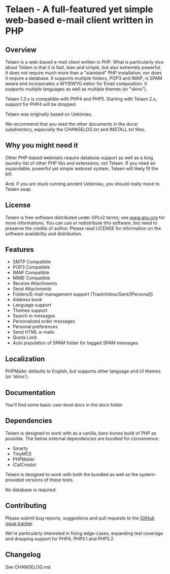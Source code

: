 # Telaen - A full-featured yet simple web-based e-mail client written in PHP

## Overview

Telaen is a web-based e-mail client written in PHP. What is particularly
nice about Telaen is that it is fast, lean and simple, but also extremely
powerful. It does not require much more than a "standard" PHP
installation, nor does it require a database. It supports multiple
folders, POP3 and IMAP, is SPAM aware and incorporates a WYSIWYG editor
for Email composition. It supports multiple languages as well as
multiple themes (or "skins").

Telaen 1.3.x is compatible with PHP4 and PHP5. Starting with Telaen
2.x, support for PHP4 will be dropped.

Telaen was originally based on Uebimiau.

We recommend that you read the other documents in the docs/ subdirectory,
especially the CHANGELOG.txt and INSTALL.txt files.

## Why you might need it

Other PHP-based webmails require database support as well as a long
laundry-list of other PHP libs and extensions; not Telaen. If
you need an expandable, powerful yet simple webmail system,
Telaen will likely fit the bill.

And, if you are stuck running ancient Uebimiau, you should
really move to Telaen asap.

## License

Telaen is free software distributed under GPLv2 terms; see www.gnu.org for
more informations. You can use or redistribute this software, but need to
preserve the credits of author. Please read LICENSE for information on the
software availability and distribution.

## Features

- SMTP Compatible
- POP3 Compatible
- IMAP Compatible
- MIME Compatible
- Receive Attachments
- Send Attachments
- Folders/E-mail management support (Trash/Inbox/Sent/[Personal])
- Address book
- Language support
- Themes support
- Search in messages
- Personalized order messages
- Personal preferences
- Send HTML e-mails
- Quota Limit
- Auto population of SPAM folder for tagged SPAM messages

## Localization
PHPMailer defaults to English, but supports other language and UI themes (or 'skins').

## Documentation

You'll find some basic user-level docs in the docs folder

## Dependencies

Telaen is designed to work with as a vanilla, bare-bones build of PHP as
possible. The below external dependencies are bundled for convenience:

- Smarty
- TinyMCE
- PHPMailer
- iCalCreator

Telaen is designed to work with both the bundled as well as the system-provided
versions of these tools.

No database is required.

## Contributing

Please submit bug reports, suggestions and pull requests to the [GitHub issue tracker](https://github.com/jimjag/telaen/issues).

We're particularly interested in fixing edge-cases, expanding test coverage and dropping support for PHP4, PHP5.1
and PHP5.2.

## Changelog

See CHANGELOG.md
